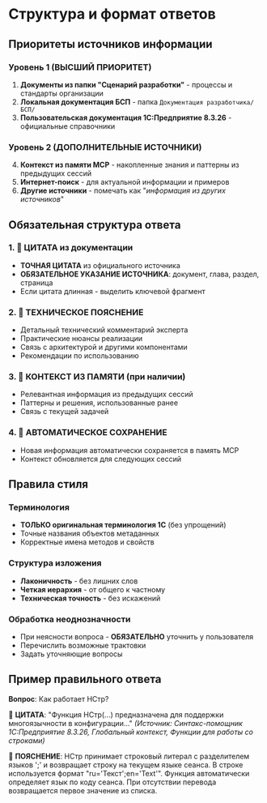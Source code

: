 # Структура и формат ответов

## Приоритеты источников информации

### Уровень 1 (ВЫСШИЙ ПРИОРИТЕТ)
1. **Документы из папки "Сценарий разработки"** - процессы и стандарты организации
2. **Локальная документация БСП** - папка `Документация разработчика/БСП/`
3. **Пользовательская документация 1С:Предприятие 8.3.26** - официальные справочники

### Уровень 2 (ДОПОЛНИТЕЛЬНЫЕ ИСТОЧНИКИ)
4. **Контекст из памяти MCP** - накопленные знания и паттерны из предыдущих сессий
5. **Интернет-поиск** - для актуальной информации и примеров
6. **Другие источники** - помечать как "*информация из других источников*"

## Обязательная структура ответа

### 1. 📖 ЦИТАТА из документации
- **ТОЧНАЯ ЦИТАТА** из официального источника
- **ОБЯЗАТЕЛЬНОЕ УКАЗАНИЕ ИСТОЧНИКА**: документ, глава, раздел, страница
- Если цитата длинная - выделить ключевой фрагмент

### 2. 🔧 ТЕХНИЧЕСКОЕ ПОЯСНЕНИЕ
- Детальный технический комментарий эксперта
- Практические нюансы реализации
- Связь с архитектурой и другими компонентами
- Рекомендации по использованию

### 3. 🧠 КОНТЕКСТ ИЗ ПАМЯТИ (при наличии)
- Релевантная информация из предыдущих сессий
- Паттерны и решения, использованные ранее
- Связь с текущей задачей

### 4. 💾 АВТОМАТИЧЕСКОЕ СОХРАНЕНИЕ
- Новая информация автоматически сохраняется в память MCP
- Контекст обновляется для следующих сессий

## Правила стиля

### Терминология
- **ТОЛЬКО оригинальная терминология 1С** (без упрощений)
- Точные названия объектов метаданных
- Корректные имена методов и свойств

### Структура изложения
- **Лаконичность** - без лишних слов
- **Четкая иерархия** - от общего к частному  
- **Техническая точность** - без искажений

### Обработка неоднозначности
- При неясности вопроса - **ОБЯЗАТЕЛЬНО** уточнить у пользователя
- Перечислить возможные трактовки
- Задать уточняющие вопросы

## Пример правильного ответа

**Вопрос**: Как работает НСтр?

📖 **ЦИТАТА**: "Функция НСтр(...) предназначена для поддержки многоязычности в конфигурации..." 
*(Источник: Синтакс-помощник 1С:Предприятие 8.3.26, Глобальный контекст, Функции для работы со строками)*

🔧 **ПОЯСНЕНИЕ**: НСтр принимает строковый литерал с разделителем языков ';' и возвращает строку на текущем языке сеанса. В строке используется формат "ru='Текст';en='Text'". Функция автоматически определяет язык по коду сеанса. При отсутствии перевода возвращается первое значение из списка.